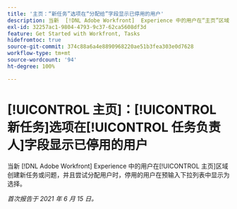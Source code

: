 ```yaml
---
title: '主页：“新任务”选项在“分配给”字段显示已停用的用户'
description: 当新  [!DNL Adobe Workfront]  Experience 中的用户在“主页”区域创建新任务或问题，并且尝试分配用户时，停用的用户在[!UICONTROL 预输入]下拉列表中显示为选择。
exl-id: 32257ac1-9804-4793-9c37-62ca5608df3d
feature: Get Started with Workfront, Tasks
hidefromtoc: true
source-git-commit: 374c88a6a4e8890968220ae51b3fea303e0d7628
workflow-type: tm+mt
source-wordcount: '94'
ht-degree: 100%

---
```


# [!UICONTROL 主页]：[!UICONTROL 新任务]选项在[!UICONTROL 任务负责人]字段显示已停用的用户

<!--Valid issue, won't fix-->

当新 [!DNL Adobe Workfront] Experience 中的用户在[!UICONTROL 主页]区域创建新任务或问题，并且尝试分配用户时，停用的用户在预输入下拉列表中显示为选择。

_首次报告于 2021 年 6 月 15 日。_
